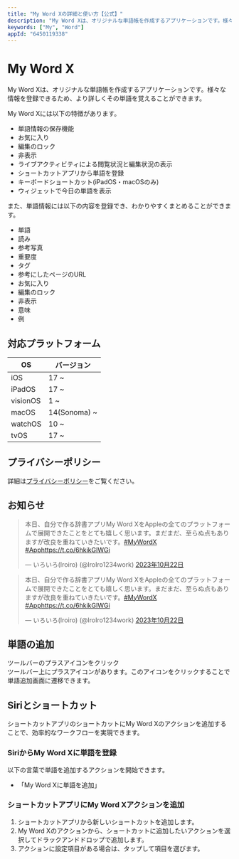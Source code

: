 ```yaml
---
title: "My Word Xの詳細と使い方【公式】"
description: "My Word Xは、オリジナルな単語帳を作成するアプリケーションです。様々な情報を登録できるため、より詳しくその単語を覚えることができます。"
keywords: ["My", "Word"]
appId: "6450119338"
---
```


# My Word X

My Word Xは、オリジナルな単語帳を作成するアプリケーションです。様々な情報を登録できるため、より詳しくその単語を覚えることができます。

My Word Xには以下の特徴があります。
- 単語情報の保存機能
- お気に入り
- 編集のロック
- 非表示
- ライブアクティビティによる閲覧状況と編集状況の表示
- ショートカットアプリから単語を登録
- キーボードショートカット(iPadOS・macOSのみ)
- ウィジェットで今日の単語を表示

また、単語情報には以下の内容を登録でき、わかりやすくまとめることができます。

- 単語
- 読み
- 参考写真
- 重要度
- タグ
- 参考にしたページのURL
- お気に入り
- 編集のロック
- 非表示
- 意味
- 例

## 対応プラットフォーム
| OS       | バージョン   |
| -------- | ------------ |
| iOS      | 17 ~         |
| iPadOS   | 17 ~         |
| visionOS | 1 ~          |
| macOS    | 14(Sonoma) ~ |
| watchOS  | 10 ~         |
| tvOS     | 17 ~         |

## プライバシーポリシー
詳細は[プライバシーポリシー](/privacy)をご覧ください。

## お知らせ
<div class="isLightMode">
    <blockquote class="twitter-tweet" data-lang="ja">
        <p lang="ja" dir="ltr">本日、自分で作る辞書アプリMy Word
            XをAppleの全てのプラットフォームで展開できたことをとても嬉しく思います。まだまだ、至らぬ点もありますが改良を重ねていきたいです。<a
                href="https://twitter.com/hashtag/MyWordX?src=hash&amp;ref_src=twsrc%5Etfw">#MyWordX</a>
            <a href="https://twitter.com/hashtag/App?src=hash&amp;ref_src=twsrc%5Etfw">#App</a><a
                href="https://t.co/6hkikGIWGi">https://t.co/6hkikGIWGi</a>
        </p>&mdash; いろいろ(Iroiro)
        (@IroIro1234work) <a
            href="https://twitter.com/IroIro1234work/status/1716103933930999893?ref_src=twsrc%5Etfw">2023年10月22日</a>
    </blockquote>
</div>
<div class="isDarkMode">
    <blockquote class="twitter-tweet" data-lang="ja" data-theme="dark">
        <p lang="ja" dir="ltr">本日、自分で作る辞書アプリMy Word
            XをAppleの全てのプラットフォームで展開できたことをとても嬉しく思います。まだまだ、至らぬ点もありますが改良を重ねていきたいです。<a
                href="https://twitter.com/hashtag/MyWordX?src=hash&amp;ref_src=twsrc%5Etfw">#MyWordX</a>
            <a href="https://twitter.com/hashtag/App?src=hash&amp;ref_src=twsrc%5Etfw">#App</a><a
                href="https://t.co/6hkikGIWGi">https://t.co/6hkikGIWGi</a>
        </p>&mdash; いろいろ(Iroiro)
        (@IroIro1234work) <a
            href="https://twitter.com/IroIro1234work/status/1716103933930999893?ref_src=twsrc%5Etfw">2023年10月22日</a>
    </blockquote>
</div>

## 単語の追加
ツールバーのプラスアイコンをクリック  
ツールバー上にプラスアイコンがあります。このアイコンをクリックすることで単語追加画面に遷移できます。

## Siriとショートカット
ショートカットアプリのショートカットにMy Word Xのアクションを追加することで、効率的なワークフローを実現できます。
### SiriからMy Word Xに単語を登録
以下の言葉で単語を追加するアクションを開始できます。  
- 「My Word Xに単語を追加」
### ショートカットアプリにMy Word Xアクションを追加
1. ショートカットアプリから新しいショートカットを追加します。
2. My Word Xのアクションから、ショートカットに追加したいアクションを選択してドラックアンドドロップで追加します。
3. アクションに設定項目がある場合は、タップして項目を選びます。